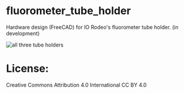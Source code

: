 # fluorometer_tube_holder 

Hardware design (FreeCAD) for IO Rodeo's fluorometer tube holder.  (in development)

![all three tube holders](all_3_w_tubes.png)

# License: 
Creative Commons Attribution 4.0 International CC BY 4.0






